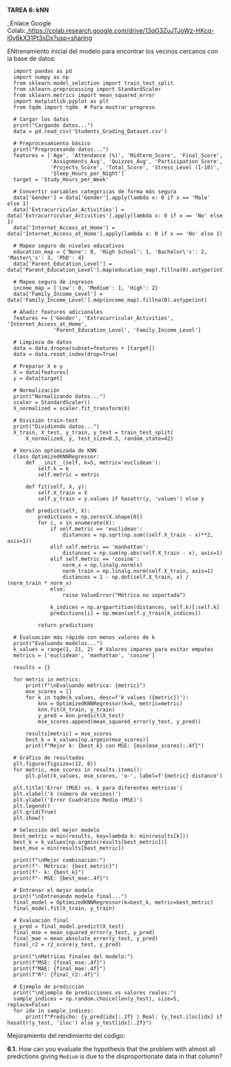 **TAREA 6: kNN**

_Enlace Google Colab:_https://colab.research.google.com/drive/13qG3ZuJTJoWz-HKcq-l0y6kX31Pt3sDx?usp=sharing

ENtrenamiento inicial del modelo para encontrar los vecinos cercanos con la base de datos:

      import pandas as pd
      import numpy as np
      from sklearn.model_selection import train_test_split
      from sklearn.preprocessing import StandardScaler
      from sklearn.metrics import mean_squared_error
      import matplotlib.pyplot as plt
      from tqdm import tqdm  # Para mostrar progreso
      
      # Cargar los datos
      print("Cargando datos...")
      data = pd.read_csv('Students_Grading_Dataset.csv')
      
      # Preprocesamiento básico
      print("Preprocesando datos...")
      features = ['Age', 'Attendance (%)', 'Midterm_Score', 'Final_Score', 
                  'Assignments_Avg', 'Quizzes_Avg', 'Participation_Score', 
                  'Projects_Score', 'Total_Score', 'Stress_Level (1-10)', 
                  'Sleep_Hours_per_Night']
      target = 'Study_Hours_per_Week'
      
      # Convertir variables categóricas de forma más segura
      data['Gender'] = data['Gender'].apply(lambda x: 0 if x == 'Male' else 1)
      data['Extracurricular_Activities'] = data['Extracurricular_Activities'].apply(lambda x: 0 if x == 'No' else 1)
      data['Internet_Access_at_Home'] = data['Internet_Access_at_Home'].apply(lambda x: 0 if x == 'No' else 1)
      
      # Mapeo seguro de niveles educativos
      education_map = {'None': 0, 'High School': 1, 'Bachelor\'s': 2, 'Master\'s': 3, 'PhD': 4}
      data['Parent_Education_Level'] = data['Parent_Education_Level'].map(education_map).fillna(0).astype(int)
      
      # Mapeo seguro de ingresos
      income_map = {'Low': 0, 'Medium': 1, 'High': 2}
      data['Family_Income_Level'] = data['Family_Income_Level'].map(income_map).fillna(0).astype(int)
      
      # Añadir features adicionales
      features += ['Gender', 'Extracurricular_Activities', 'Internet_Access_at_Home',
                   'Parent_Education_Level', 'Family_Income_Level']
      
      # Limpieza de datos
      data = data.dropna(subset=features + [target])
      data = data.reset_index(drop=True)
      
      # Preparar X e y
      X = data[features]
      y = data[target]
      
      # Normalización
      print("Normalizando datos...")
      scaler = StandardScaler()
      X_normalized = scaler.fit_transform(X)
      
      # División train-test
      print("Dividiendo datos...")
      X_train, X_test, y_train, y_test = train_test_split(
          X_normalized, y, test_size=0.3, random_state=42)
      
      # Versión optimizada de KNN
      class OptimizedKNNRegressor:
          def __init__(self, k=5, metric='euclidean'):
              self.k = k
              self.metric = metric
              
          def fit(self, X, y):
              self.X_train = X
              self.y_train = y.values if hasattr(y, 'values') else y
              
          def predict(self, X):
              predictions = np.zeros(X.shape[0])
              for i, x in enumerate(X):
                  if self.metric == 'euclidean':
                      distances = np.sqrt(np.sum((self.X_train - x)**2, axis=1))
                  elif self.metric == 'manhattan':
                      distances = np.sum(np.abs(self.X_train - x), axis=1)
                  elif self.metric == 'cosine':
                      norm_x = np.linalg.norm(x)
                      norm_train = np.linalg.norm(self.X_train, axis=1)
                      distances = 1 - np.dot(self.X_train, x) / (norm_train * norm_x)
                  else:
                      raise ValueError("Métrica no soportada")
                      
                  k_indices = np.argpartition(distances, self.k)[:self.k]
                  predictions[i] = np.mean(self.y_train[k_indices])
                  
              return predictions
      
      # Evaluación más rápida con menos valores de k
      print("Evaluando modelos...")
      k_values = range(1, 21, 2)  # Valores impares para evitar empates
      metrics = ['euclidean', 'manhattan', 'cosine']
      
      results = {}
      
      for metric in metrics:
          print(f"\nEvaluando métrica: {metric}")
          mse_scores = []
          for k in tqdm(k_values, desc=f'k values ({metric})'):
              knn = OptimizedKNNRegressor(k=k, metric=metric)
              knn.fit(X_train, y_train)
              y_pred = knn.predict(X_test)
              mse_scores.append(mean_squared_error(y_test, y_pred))
          
          results[metric] = mse_scores
          best_k = k_values[np.argmin(mse_scores)]
          print(f"Mejor k: {best_k} con MSE: {min(mse_scores):.4f}")
      
      # Gráfico de resultados
      plt.figure(figsize=(12, 6))
      for metric, mse_scores in results.items():
          plt.plot(k_values, mse_scores, 'o-', label=f'{metric} distance')
      
      plt.title('Error (MSE) vs. k para diferentes métricas')
      plt.xlabel('k (número de vecinos)')
      plt.ylabel('Error Cuadrático Medio (MSE)')
      plt.legend()
      plt.grid(True)
      plt.show()
      
      # Selección del mejor modelo
      best_metric = min(results, key=lambda k: min(results[k]))
      best_k = k_values[np.argmin(results[best_metric])]
      best_mse = min(results[best_metric])
      
      print(f"\nMejor combinación:")
      print(f"- Métrica: {best_metric}")
      print(f"- k: {best_k}")
      print(f"- MSE: {best_mse:.4f}")
      
      # Entrenar el mejor modelo
      print("\nEntrenando modelo final...")
      final_model = OptimizedKNNRegressor(k=best_k, metric=best_metric)
      final_model.fit(X_train, y_train)
      
      # Evaluación final
      y_pred = final_model.predict(X_test)
      final_mse = mean_squared_error(y_test, y_pred)
      final_mae = mean_absolute_error(y_test, y_pred)
      final_r2 = r2_score(y_test, y_pred)
      
      print("\nMétricas finales del modelo:")
      print(f"MSE: {final_mse:.4f}")
      print(f"MAE: {final_mae:.4f}")
      print(f"R²: {final_r2:.4f}")
      
      # Ejemplo de predicción
      print("\nEjemplo de predicciones vs valores reales:")
      sample_indices = np.random.choice(len(y_test), size=5, replace=False)
      for idx in sample_indices:
          print(f"Predicho: {y_pred[idx]:.2f} | Real: {y_test.iloc[idx] if hasattr(y_test, 'iloc') else y_test[idx]:.2f}")


Mejoramiento del rendimiento del codigo: 



**6.1.** How can you evaluate the hypothesis that the problem with almost all predictions giving `Medium` is due to the disproportionate data in that column?



